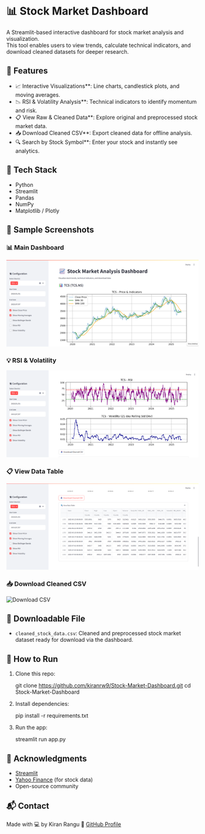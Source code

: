 # 📊 Stock Market Dashboard

A Streamlit-based interactive dashboard for stock market analysis and visualization.  
This tool enables users to view trends, calculate technical indicators, and download cleaned datasets for deeper research.

## 🚀 Features

- 📈 Interactive Visualizations**: Line charts, candlestick plots, and moving averages.
- 📉 RSI & Volatility Analysis**: Technical indicators to identify momentum and risk.
- 📋 View Raw & Cleaned Data**: Explore original and preprocessed stock market data.
- 📥 Download Cleaned CSV**: Export cleaned data for offline analysis.
- 🔍 Search by Stock Symbol**: Enter your stock and instantly see analytics.

## 🧰 Tech Stack

- Python
- Streamlit
- Pandas
- NumPy
- Matplotlib / Plotly

## 📸 Sample Screenshots

### 📊 Main Dashboard  
![Main Dashboard](https://github.com/KIRANRW9/stock-market-dashboard/blob/main/screenshots/dashboard.png)

### 💡 RSI & Volatility  
![RSI Volatility](https://github.com/KIRANRW9/stock-market-dashboard/blob/main/screenshots/rsi_volatility.png)

### 📋 View Data Table  
![View Data Table](https://github.com/KIRANRW9/stock-market-dashboard/blob/main/screenshots/view_data_table.png)


### 📥 Download Cleaned CSV  
![Download CSV](https://raw.githubusercontent.com/KIRANRW9/stock-market-dashboard/repo-exercise/screenshots/download_cleaned_csv.png)


## 📁 Downloadable File

- `cleaned_stock_data.csv`: Cleaned and preprocessed stock market dataset ready for download via the dashboard.

## 🏁 How to Run

1. Clone this repo:
   
   git clone https://github.com/kiranrw9/Stock-Market-Dashboard.git
   cd Stock-Market-Dashboard
   

2. Install dependencies:
   
   pip install -r requirements.txt
   

3. Run the app:
   
   streamlit run app.py
   

## 🙌 Acknowledgments

- [Streamlit](https://streamlit.io/)
- [Yahoo Finance](https://finance.yahoo.com/) (for stock data)
- Open-source community 

## 📬 Contact

Made with 💻 by Kiran Rangu 
🔗 [GitHub Profile](https://github.com/kiranrw9)

